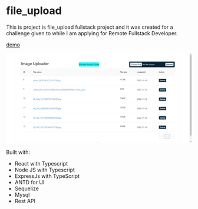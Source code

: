 # file_upload

This is project is file_upload fullstack project and it was created for a challenge given to while I am applying for Remote Fullstack Developer.

[demo](https://inspire-ethiopia-challenge.vercel.app/)

![Screenshot](https://github.com/drjseifu1991/file_upload/blob/master/images/URL_Image.jpg)

Built with:

- React with Typescript
- Node JS with Typescript
- ExpressJs with TypeScript
- ANTD for UI
- Sequelize
- Mysql
- Rest API
